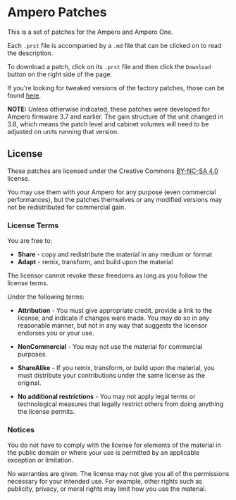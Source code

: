 # Ampero Patches

This is a set of patches for the Ampero and Ampero One.

Each `.prst` file is accompanied by a `.md` file that can be clicked on to read the description.

To download a patch, click on its `.prst` file and then click the `Download` button on the right side of the page.

If you're looking for tweaked versions of the factory patches, those
can be found [here](../factory).

**NOTE:** Unless otherwise indicated, these patches were developed for
  Ampero firmware 3.7 and earlier.  The gain structure of the unit
  changed in 3.8, which means the patch level and cabinet volumes will
  need to be adjusted on units running that version.


## License

These patches are licensed under the Creative Commons [BY-NC-SA
4.0](https://creativecommons.org/licenses/by-nc-sa/4.0/) license.

You may use them with your Ampero for any purpose (even commercial
performances), but the patches themselves or any modified versions may
not be redistributed for commercial gain.

### License Terms

You are free to:

 * **Share** - copy and redistribute the material in any medium or format
 * **Adapt** - remix, transform, and build upon the material

The licensor cannot revoke these freedoms as long as you follow the license terms.

Under the following terms:

 * **Attribution** - You must give appropriate credit, provide a link to
   the license, and indicate if changes were made. You may do so in
   any reasonable manner, but not in any way that suggests the
   licensor endorses you or your use.

 * **NonCommercial** - You may not use the material for commercial
     purposes.

 * **ShareAlike** - If you remix, transform, or build upon the
     material, you must distribute your contributions under the same
     license as the original.

 * **No additional restrictions** - You may not apply legal terms or
     technological measures that legally restrict others from doing
     anything the license permits.

### Notices

You do not have to comply with the license for elements of the
material in the public domain or where your use is permitted by an
applicable exception or limitation.
 
No warranties are given. The license may not give you all of the
permissions necessary for your intended use. For example, other rights
such as publicity, privacy, or moral rights may limit how you use the
material.
